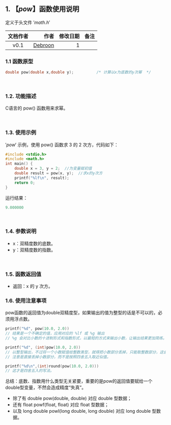 ﻿## 1. 【$pow$】函数使用说明
定义于头文件 $'math.h'$

| 文档作者 | 作者 | 修改日期 | 备注|
|:--------:| -------------:|-------------:|-------------:|
| v0.1 | [Debroon](https://blog.csdn.net/qq_41739364) |1| |！

### 1.1 函数原型

```c
double pow(double x,double y);       	/* 计算以x为底数的y次幂  */
```
&nbsp;
### 1.2. 功能描述
C语言的 pow() 函数用来求幂。

&nbsp;
### 1.3. 使用示例
$' pow '$ 示例，使用 pow() 函数求 3 的 2 次方，代码如下：

```c
#include <stdio.h>
#include <math.h>
int main() {
    double x = 3, y = 2;  //为变量赋初值
    double result = pow(x, y);  //求x的y次方
    printf("%lf\n", result);
    return 0;
}
```

运行结果：

```c
9.000000
```
&nbsp;
### 1.4. 参数说明

 - x：双精度数的底数。
 - y：双精度数的指数。

&nbsp;
### 1.5. 函数返回值
 - 返回：x 的 y 次方。
&nbsp;
### 1.6. 使用注意事项
pow函数的返回值为double双精度型，如果输出的值为整型的话是不可以的，必须用浮点数。

```c
printf("%d", pow(10.0, 2.0))
// 结果是一个不确定的值，应用对应的 %lf 或 %g 输出
// %g 会对比小数的十进制形式和指数形式，以最短的方式来输出小数，让输出结果更加简练。所谓最短，就是输出结果占用最少的字符。

printf("%d", (int)pow(10.0, 2.0))
// 以整型输出，不过将一个小数赋值给整数类型，就得把小数部分丢掉，只能取整数部分，这会改变数字本来的值。
// 注意是直接丢掉小数部分，而不是按照四舍五入取近似值。

printf("%d\n",(int)round(pow(10.0, 2.0)))
// 这才是四舍五入的写法。
```

总结：底数、指数用什么类型无关紧要，重要的是pow的返回值要赋给一个double型变量，不然会造成精度“失真”。

 - 除了有 double pow(double, double) 对应 double 型数据；
 - 还有 float powf(float, float) 对应 float 型数据；
 - 以及 long double powl(long double, long double) 对应 long double 型数据。

